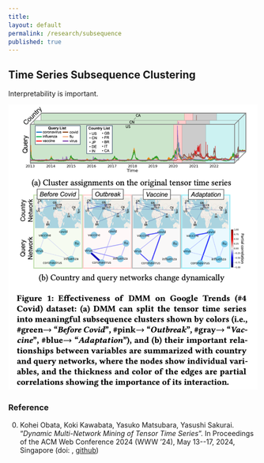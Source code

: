 ```yaml
---
title:
layout: default
permalink: /research/subsequence
published: true
---
```


## Time Series Subsequence Clustering

Interpretability is important.

![gartner-hype-cycle-ai-2021](../../assets/images/subsequence.png)
<!-- [Figure 1: The 4 Trends That Prevail on the Gartner Hype Cycle for AI, 2021](https://www.gartner.com/en/articles/the-4-trends-that-prevail-on-the-gartner-hype-cycle-for-ai-2021-) -->

### Reference

0. Kohei Obata, Koki Kawabata, Yasuko Matsubara, Yasushi Sakurai. “*Dynamic Multi-Network Mining of Tensor Time Series*”. In Proceedings of the ACM Web Conference 2024 (WWW ’24), May 13--17, 2024, Singapore (doi: [](https://doi.org/), [github](https://doi.org/))

